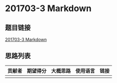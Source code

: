 # 201703-3 Markdown

## 题目链接

[201703-3 Markdown](http://118.190.20.162/view.page?gpid=T55)

## 思路列表

| 贡献者 | 期望得分 | 大概思路 | 使用语言 | 链接 |
| :-: | :-: | :-: | :-: | :-: | 
|  |  |  |  |  |
